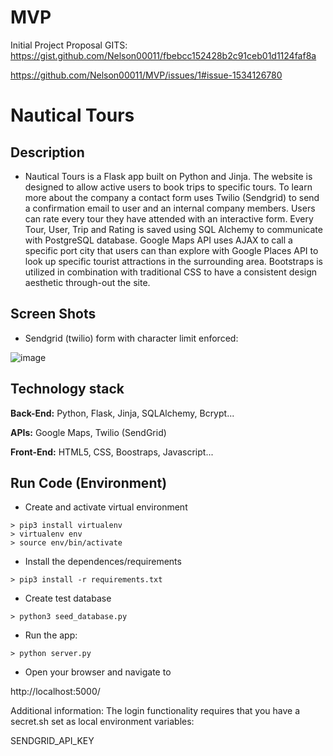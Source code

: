 # MVP
Initial Project Proposal
GITS: 
https://gist.github.com/Nelson00011/fbebcc152428b2c91ceb01d1124faf8a

https://github.com/Nelson00011/MVP/issues/1#issue-1534126780

# Nautical Tours


## Description
- Nautical Tours is a Flask app built on Python and Jinja. The website is designed to allow active users to book trips to specific tours. To learn more about the company a contact form uses Twilio (Sendgrid) to send a confirmation email to user and an internal company members. Users can rate every tour they have attended with an interactive form.  Every Tour, User, Trip and Rating is saved using SQL Alchemy to communicate with PostgreSQL database. Google Maps API uses AJAX to call a specific port city that users can than explore with Google Places API to look up specific tourist attractions in the surrounding area. Bootstraps is utilized in combination with traditional CSS to have a consistent design aesthetic through-out the site.

## Screen Shots
- Sendgrid (twilio) form with character limit enforced:

![image](https://user-images.githubusercontent.com/112737682/220435463-ef5e1079-a937-46cf-a6c5-e657cb83c128.png)


## Technology stack
**Back-End:** Python, Flask, Jinja, SQLAlchemy, Bcrypt...

**APIs:** Google Maps, Twilio (SendGrid)

**Front-End:** HTML5, CSS, Boostraps, Javascript...

## Run Code (Environment)

- Create and activate virtual environment 
 ```
> pip3 install virtualenv
> virtualenv env
> source env/bin/activate
```

- Install the dependences/requirements
```
> pip3 install -r requirements.txt
```


- Create test database
```
> python3 seed_database.py
```

- Run the app:
```
> python server.py
```

- Open your browser and navigate to

http://localhost:5000/

Additional information: The login functionality requires that you have a secret.sh set as local environment variables:

SENDGRID_API_KEY


